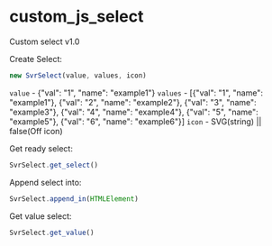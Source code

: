 # custom_js_select
Custom select v1.0

Create Select:
```js
new SvrSelect(value, values, icon)
```
`value` - {"val": "1", "name": "example1"}
`values` - [{"val": "1", "name": "example1"}, {"val": "2", "name": "example2"}, {"val": "3", "name": "example3"}, {"val": "4", "name": "example4"}, {"val": "5", "name": "example5"}, {"val": "6", "name": "example6"}]
`icon` - SVG(string) || false(Off icon)

Get ready select:
```js
SvrSelect.get_select()
```

Append select into:
```js
SvrSelect.append_in(HTMLElement)
```

Get value select:
```js
SvrSelect.get_value()
```
